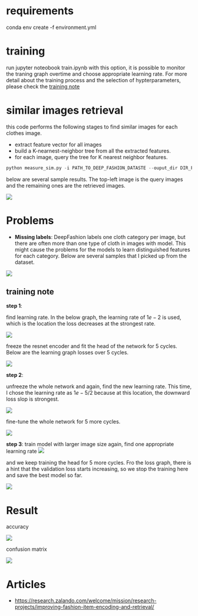 # requirements
conda env create -f environment.yml

# training
run jupyter noteobook train.ipynb
with this option, it is possible to monitor the traning graph overtime and choose appropriate learning rate.
For more detail about the training process and the selection of hypterparameters, please check the
[training note](#Training-details)

# similar images retrieval
this code performs the following stages to find similar images for each clothes image.
- extract feature vector for all images
- build a K-nearnest-neighbor tree from all the extracted features.
- for each image, query the tree for K nearest neighbor features.
```python
python measure_sim.py -i PATH_TO_DEEP_FASHION_DATASTE --ouput_dir DIR_FOR_KNN_RESULT
```
below are several sample results. The top-left image is the query images and the remaining ones
are the retrieved images.

![](images/.README_images/f0c125ab.png)


# Problems

- __Missing labels__: DeepFashion labels one cloth category per image, but there are often more than one type of cloth in images
with model. This might cause the problems for the models to learn distinguished features for each category. Below are several samples
that I picked up from the dataset.

![](images/.README_images/5955af28.png)


## training note
__step 1__: 

find learning rate. In the below graph, the learning rate of $1e-2$ is used, which is
the location the loss decreases at the strongest rate.

![](images/.README_images/d6d2e046.png)

freeze the resnet encoder and fit the head of the network for 5 cycles. Below are the learning graph losses over
5 cycles.

![](images/.README_images/c10aa872.png)

__step 2__:

unfreeze the whole network and again, find the new learning rate. This time, I chose the learning rate as $1e-5/2$ 
because at this location, the downward loss slop is strongest.

![](images/.README_images/f71bc4b7.png)

fine-tune the whole network for 5 more cycles.

![](images/.README_images/a0d45bde.png)

__step 3__:
train model with larger image size
again, find one appropriate learning rate
![](images/.README_images/a9f7f666.png)

and we keep training the head for 5 more cycles. Fro the loss graph, there is a hint that the validation loss
starts increasing, so we stop the training here and save the best model so far.

![](images/.README_images/82b1ff9b.png)

# Result
accuracy

![](images/.README_images/02fecf3e.png)

confusion matrix

![](images/.README_images/50bd8668.png)

# Articles
- https://research.zalando.com/welcome/mission/research-projects/improving-fashion-item-encoding-and-retrieval/